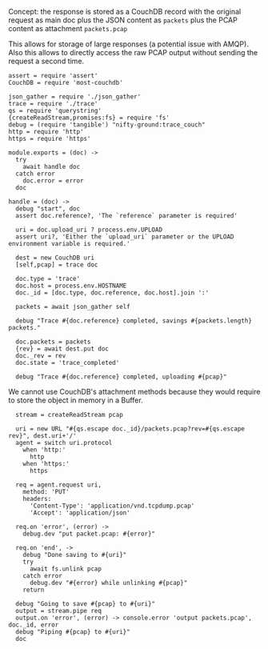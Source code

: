 Concept: the response is stored as a CouchDB record
with the original request as main doc
plus the JSON content as `packets`
plus the PCAP content as attachment `packets.pcap`

This allows for storage of large responses (a potential issue with AMQP).
Also this allows to directly access the raw PCAP output without sending
the request a second time.

    assert = require 'assert'
    CouchDB = require 'most-couchdb'

    json_gather = require './json_gather'
    trace = require './trace'
    qs = require 'querystring'
    {createReadStream,promises:fs} = require 'fs'
    debug = (require 'tangible') "nifty-ground:trace_couch"
    http = require 'http'
    https = require 'https'

    module.exports = (doc) ->
      try
        await handle doc
      catch error
        doc.error = error
      doc

    handle = (doc) ->
      debug "start", doc
      assert doc.reference?, 'The `reference` parameter is required'

      uri = doc.upload_uri ? process.env.UPLOAD
      assert uri?, 'Either the `upload_uri` parameter or the UPLOAD environment variable is required.'

      dest = new CouchDB uri
      [self,pcap] = trace doc

      doc.type = 'trace'
      doc.host = process.env.HOSTNAME
      doc._id = [doc.type, doc.reference, doc.host].join ':'

      packets = await json_gather self

      debug "Trace #{doc.reference} completed, savings #{packets.length} packets."

      doc.packets = packets
      {rev} = await dest.put doc
      doc._rev = rev
      doc.state = 'trace_completed'

      debug "Trace #{doc.reference} completed, uploading #{pcap}"

We cannot use CouchDB's attachment methods because they would require to store the object in memory in a Buffer.

      stream = createReadStream pcap

      uri = new URL "#{qs.escape doc._id}/packets.pcap?rev=#{qs.escape rev}", dest.uri+'/'
      agent = switch uri.protocol
        when 'http:'
          http
        when 'https:'
          https

      req = agent.request uri,
        method: 'PUT'
        headers:
          'Content-Type': 'application/vnd.tcpdump.pcap'
          'Accept': 'application/json'

      req.on 'error', (error) ->
        debug.dev "put packet.pcap: #{error}"

      req.on 'end', ->
        debug "Done saving to #{uri}"
        try
          await fs.unlink pcap
        catch error
          debug.dev "#{error} while unlinking #{pcap}"
        return

      debug "Going to save #{pcap} to #{uri}"
      output = stream.pipe req
      output.on 'error', (error) -> console.error 'output packets.pcap', doc._id, error
      debug "Piping #{pcap} to #{uri}"
      doc
